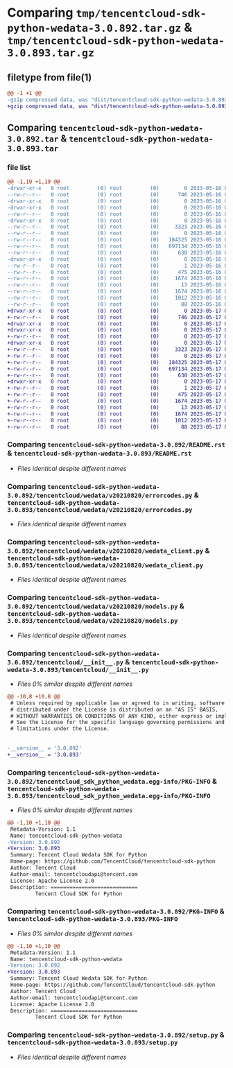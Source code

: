 # Comparing `tmp/tencentcloud-sdk-python-wedata-3.0.892.tar.gz` & `tmp/tencentcloud-sdk-python-wedata-3.0.893.tar.gz`

## filetype from file(1)

```diff
@@ -1 +1 @@
-gzip compressed data, was "dist/tencentcloud-sdk-python-wedata-3.0.892.tar", last modified: Tue May 16 00:51:12 2023, max compression
+gzip compressed data, was "dist/tencentcloud-sdk-python-wedata-3.0.893.tar", last modified: Wed May 17 03:45:40 2023, max compression
```

## Comparing `tencentcloud-sdk-python-wedata-3.0.892.tar` & `tencentcloud-sdk-python-wedata-3.0.893.tar`

### file list

```diff
@@ -1,19 +1,19 @@
-drwxr-xr-x   0 root         (0) root         (0)        0 2023-05-16 00:51:12.000000 tencentcloud-sdk-python-wedata-3.0.892/
--rw-r--r--   0 root         (0) root         (0)      746 2023-05-16 00:51:12.000000 tencentcloud-sdk-python-wedata-3.0.892/README.rst
-drwxr-xr-x   0 root         (0) root         (0)        0 2023-05-16 00:51:12.000000 tencentcloud-sdk-python-wedata-3.0.892/tencentcloud/
-drwxr-xr-x   0 root         (0) root         (0)        0 2023-05-16 00:51:12.000000 tencentcloud-sdk-python-wedata-3.0.892/tencentcloud/wedata/
--rw-r--r--   0 root         (0) root         (0)        0 2023-05-16 00:51:12.000000 tencentcloud-sdk-python-wedata-3.0.892/tencentcloud/wedata/__init__.py
-drwxr-xr-x   0 root         (0) root         (0)        0 2023-05-16 00:51:12.000000 tencentcloud-sdk-python-wedata-3.0.892/tencentcloud/wedata/v20210820/
--rw-r--r--   0 root         (0) root         (0)     3323 2023-05-16 00:51:12.000000 tencentcloud-sdk-python-wedata-3.0.892/tencentcloud/wedata/v20210820/errorcodes.py
--rw-r--r--   0 root         (0) root         (0)        0 2023-05-16 00:51:12.000000 tencentcloud-sdk-python-wedata-3.0.892/tencentcloud/wedata/v20210820/__init__.py
--rw-r--r--   0 root         (0) root         (0)   184325 2023-05-16 00:51:12.000000 tencentcloud-sdk-python-wedata-3.0.892/tencentcloud/wedata/v20210820/wedata_client.py
--rw-r--r--   0 root         (0) root         (0)   697134 2023-05-16 00:51:12.000000 tencentcloud-sdk-python-wedata-3.0.892/tencentcloud/wedata/v20210820/models.py
--rw-r--r--   0 root         (0) root         (0)      630 2023-05-16 00:51:12.000000 tencentcloud-sdk-python-wedata-3.0.892/tencentcloud/__init__.py
-drwxr-xr-x   0 root         (0) root         (0)        0 2023-05-16 00:51:12.000000 tencentcloud-sdk-python-wedata-3.0.892/tencentcloud_sdk_python_wedata.egg-info/
--rw-r--r--   0 root         (0) root         (0)        1 2023-05-16 00:51:12.000000 tencentcloud-sdk-python-wedata-3.0.892/tencentcloud_sdk_python_wedata.egg-info/dependency_links.txt
--rw-r--r--   0 root         (0) root         (0)      475 2023-05-16 00:51:12.000000 tencentcloud-sdk-python-wedata-3.0.892/tencentcloud_sdk_python_wedata.egg-info/SOURCES.txt
--rw-r--r--   0 root         (0) root         (0)     1674 2023-05-16 00:51:12.000000 tencentcloud-sdk-python-wedata-3.0.892/tencentcloud_sdk_python_wedata.egg-info/PKG-INFO
--rw-r--r--   0 root         (0) root         (0)       13 2023-05-16 00:51:12.000000 tencentcloud-sdk-python-wedata-3.0.892/tencentcloud_sdk_python_wedata.egg-info/top_level.txt
--rw-r--r--   0 root         (0) root         (0)     1674 2023-05-16 00:51:12.000000 tencentcloud-sdk-python-wedata-3.0.892/PKG-INFO
--rw-r--r--   0 root         (0) root         (0)     1012 2023-05-16 00:51:12.000000 tencentcloud-sdk-python-wedata-3.0.892/setup.py
--rw-r--r--   0 root         (0) root         (0)       88 2023-05-16 00:51:12.000000 tencentcloud-sdk-python-wedata-3.0.892/setup.cfg
+drwxr-xr-x   0 root         (0) root         (0)        0 2023-05-17 03:45:40.000000 tencentcloud-sdk-python-wedata-3.0.893/
+-rw-r--r--   0 root         (0) root         (0)      746 2023-05-17 03:45:40.000000 tencentcloud-sdk-python-wedata-3.0.893/README.rst
+drwxr-xr-x   0 root         (0) root         (0)        0 2023-05-17 03:45:40.000000 tencentcloud-sdk-python-wedata-3.0.893/tencentcloud/
+drwxr-xr-x   0 root         (0) root         (0)        0 2023-05-17 03:45:40.000000 tencentcloud-sdk-python-wedata-3.0.893/tencentcloud/wedata/
+-rw-r--r--   0 root         (0) root         (0)        0 2023-05-17 03:45:40.000000 tencentcloud-sdk-python-wedata-3.0.893/tencentcloud/wedata/__init__.py
+drwxr-xr-x   0 root         (0) root         (0)        0 2023-05-17 03:45:40.000000 tencentcloud-sdk-python-wedata-3.0.893/tencentcloud/wedata/v20210820/
+-rw-r--r--   0 root         (0) root         (0)     3323 2023-05-17 03:45:40.000000 tencentcloud-sdk-python-wedata-3.0.893/tencentcloud/wedata/v20210820/errorcodes.py
+-rw-r--r--   0 root         (0) root         (0)        0 2023-05-17 03:45:40.000000 tencentcloud-sdk-python-wedata-3.0.893/tencentcloud/wedata/v20210820/__init__.py
+-rw-r--r--   0 root         (0) root         (0)   184325 2023-05-17 03:45:40.000000 tencentcloud-sdk-python-wedata-3.0.893/tencentcloud/wedata/v20210820/wedata_client.py
+-rw-r--r--   0 root         (0) root         (0)   697134 2023-05-17 03:45:40.000000 tencentcloud-sdk-python-wedata-3.0.893/tencentcloud/wedata/v20210820/models.py
+-rw-r--r--   0 root         (0) root         (0)      630 2023-05-17 03:45:40.000000 tencentcloud-sdk-python-wedata-3.0.893/tencentcloud/__init__.py
+drwxr-xr-x   0 root         (0) root         (0)        0 2023-05-17 03:45:40.000000 tencentcloud-sdk-python-wedata-3.0.893/tencentcloud_sdk_python_wedata.egg-info/
+-rw-r--r--   0 root         (0) root         (0)        1 2023-05-17 03:45:40.000000 tencentcloud-sdk-python-wedata-3.0.893/tencentcloud_sdk_python_wedata.egg-info/dependency_links.txt
+-rw-r--r--   0 root         (0) root         (0)      475 2023-05-17 03:45:40.000000 tencentcloud-sdk-python-wedata-3.0.893/tencentcloud_sdk_python_wedata.egg-info/SOURCES.txt
+-rw-r--r--   0 root         (0) root         (0)     1674 2023-05-17 03:45:40.000000 tencentcloud-sdk-python-wedata-3.0.893/tencentcloud_sdk_python_wedata.egg-info/PKG-INFO
+-rw-r--r--   0 root         (0) root         (0)       13 2023-05-17 03:45:40.000000 tencentcloud-sdk-python-wedata-3.0.893/tencentcloud_sdk_python_wedata.egg-info/top_level.txt
+-rw-r--r--   0 root         (0) root         (0)     1674 2023-05-17 03:45:40.000000 tencentcloud-sdk-python-wedata-3.0.893/PKG-INFO
+-rw-r--r--   0 root         (0) root         (0)     1012 2023-05-17 03:45:40.000000 tencentcloud-sdk-python-wedata-3.0.893/setup.py
+-rw-r--r--   0 root         (0) root         (0)       88 2023-05-17 03:45:40.000000 tencentcloud-sdk-python-wedata-3.0.893/setup.cfg
```

### Comparing `tencentcloud-sdk-python-wedata-3.0.892/README.rst` & `tencentcloud-sdk-python-wedata-3.0.893/README.rst`

 * *Files identical despite different names*

### Comparing `tencentcloud-sdk-python-wedata-3.0.892/tencentcloud/wedata/v20210820/errorcodes.py` & `tencentcloud-sdk-python-wedata-3.0.893/tencentcloud/wedata/v20210820/errorcodes.py`

 * *Files identical despite different names*

### Comparing `tencentcloud-sdk-python-wedata-3.0.892/tencentcloud/wedata/v20210820/wedata_client.py` & `tencentcloud-sdk-python-wedata-3.0.893/tencentcloud/wedata/v20210820/wedata_client.py`

 * *Files identical despite different names*

### Comparing `tencentcloud-sdk-python-wedata-3.0.892/tencentcloud/wedata/v20210820/models.py` & `tencentcloud-sdk-python-wedata-3.0.893/tencentcloud/wedata/v20210820/models.py`

 * *Files identical despite different names*

### Comparing `tencentcloud-sdk-python-wedata-3.0.892/tencentcloud/__init__.py` & `tencentcloud-sdk-python-wedata-3.0.893/tencentcloud/__init__.py`

 * *Files 0% similar despite different names*

```diff
@@ -10,8 +10,8 @@
 # Unless required by applicable law or agreed to in writing, software
 # distributed under the License is distributed on an "AS IS" BASIS,
 # WITHOUT WARRANTIES OR CONDITIONS OF ANY KIND, either express or implied.
 # See the License for the specific language governing permissions and
 # limitations under the License.
 
 
-__version__ = '3.0.892'
+__version__ = '3.0.893'
```

### Comparing `tencentcloud-sdk-python-wedata-3.0.892/tencentcloud_sdk_python_wedata.egg-info/PKG-INFO` & `tencentcloud-sdk-python-wedata-3.0.893/tencentcloud_sdk_python_wedata.egg-info/PKG-INFO`

 * *Files 0% similar despite different names*

```diff
@@ -1,10 +1,10 @@
 Metadata-Version: 1.1
 Name: tencentcloud-sdk-python-wedata
-Version: 3.0.892
+Version: 3.0.893
 Summary: Tencent Cloud Wedata SDK for Python
 Home-page: https://github.com/TencentCloud/tencentcloud-sdk-python
 Author: Tencent Cloud
 Author-email: tencentcloudapi@tencent.com
 License: Apache License 2.0
 Description: ============================
         Tencent Cloud SDK for Python
```

### Comparing `tencentcloud-sdk-python-wedata-3.0.892/PKG-INFO` & `tencentcloud-sdk-python-wedata-3.0.893/PKG-INFO`

 * *Files 0% similar despite different names*

```diff
@@ -1,10 +1,10 @@
 Metadata-Version: 1.1
 Name: tencentcloud-sdk-python-wedata
-Version: 3.0.892
+Version: 3.0.893
 Summary: Tencent Cloud Wedata SDK for Python
 Home-page: https://github.com/TencentCloud/tencentcloud-sdk-python
 Author: Tencent Cloud
 Author-email: tencentcloudapi@tencent.com
 License: Apache License 2.0
 Description: ============================
         Tencent Cloud SDK for Python
```

### Comparing `tencentcloud-sdk-python-wedata-3.0.892/setup.py` & `tencentcloud-sdk-python-wedata-3.0.893/setup.py`

 * *Files identical despite different names*

